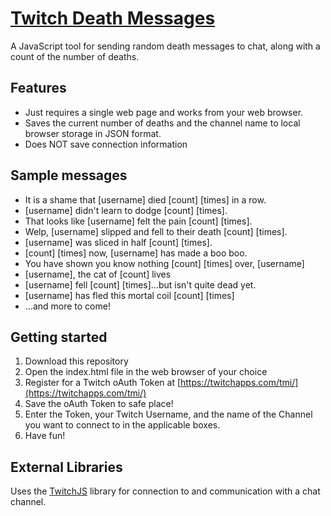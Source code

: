 # [Twitch Death Messages](https://pkarjala.github.com/twitch-death-messages)

A JavaScript tool for sending random death messages to chat, along with a count of the number of deaths.

## Features

* Just requires a single web page and works from your web browser.
* Saves the current number of deaths and the channel name to local browser storage in JSON format.
* Does NOT save connection information

## Sample messages

* It is a shame that [username] died [count] [times] in a row.
* [username] didn't learn to dodge [count] [times].
* That looks like [username] felt the pain [count] [times].
* Welp, [username] slipped and fell to their death [count] [times].
* [username] was sliced in half [count] [times].
* [count] [times] now, [username] has made a boo boo.
* You have shown you know nothing [count] [times] over, [username]
* [username], the cat of [count] lives
* [username] fell [count] [times]...but isn't quite dead yet.
* [username] has fled this mortal coil [count] [times]
* ...and more to come!


## Getting started

1. Download this repository
2. Open the index.html file in the web browser of your choice
3. Register for a Twitch oAuth Token at [https://twitchapps.com/tmi/](https://twitchapps.com/tmi/)
4. Save the oAuth Token to safe place!
5. Enter the Token, your Twitch Username, and the name of the Channel you want to connect to in the applicable boxes.
6. Have fun!


## External Libraries

Uses the [TwitchJS](https://twitch-devs.github.io/twitch-js) library for connection to and communication with a chat channel.